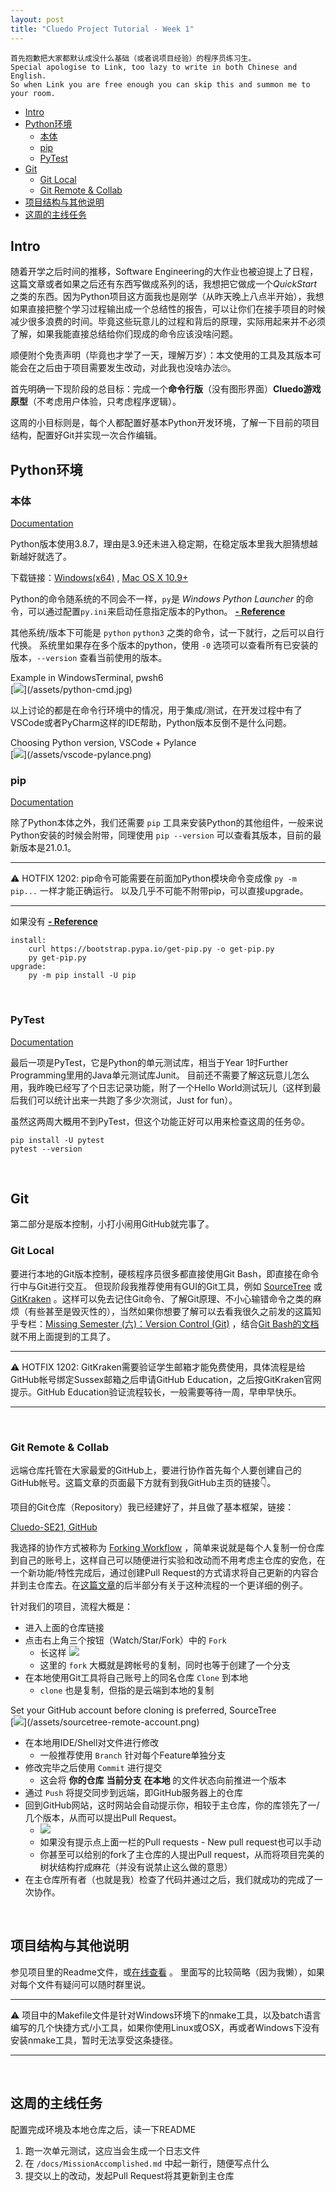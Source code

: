 ```yaml
---
layout: post
title: "Cluedo Project Tutorial - Week 1"
---
```


    首先抱歉把大家都默认成没什么基础（或者说项目经验）的程序员练习生。
    Special apologise to Link, too lazy to write in both Chinese and English.
    So when Link you are free enough you can skip this and summon me to your room.


<!-- @import "[TOC]" {cmd="toc" depthFrom=2 depthTo=6 orderedList=false} -->

<!-- code_chunk_output -->

- [Intro](#intro)
- [Python环境](#python环境)
  - [本体](#本体)
  - [pip](#pip)
  - [PyTest](#pytest)
- [Git](#git)
  - [Git Local](#git-local)
  - [Git Remote & Collab](#git-remote-collab)
- [项目结构与其他说明](#项目结构与其他说明)
- [这周的主线任务](#这周的主线任务)

<!-- /code_chunk_output -->


## Intro

随着开学之后时间的推移，Software Engineering的大作业也被迫提上了日程，这篇文章或者如果之后还有东西写做成系列的话，我想把它做成一个*QuickStart*之类的东西。因为Python项目这方面我也是刚学（从昨天晚上八点半开始），我想如果直接把整个学习过程输出成一个总结性的报告，可以让你们在接手项目的时候减少很多浪费的时间。毕竟这些玩意儿的过程和背后的原理，实际用起来并不必须了解，如果我能直接总结给你们现成的命令应该没啥问题。

顺便附个免责声明（毕竟也才学了一天，理解万岁）：本文使用的工具及其版本可能会在之后由于项目需要发生改动，对此我也没啥办法🙄。

首先明确一下现阶段的总目标：完成一个**命令行版**（没有图形界面）**Cluedo游戏原型**（不考虑用户体验，只考虑程序逻辑）。

这周的小目标则是，每个人都配置好基本Python开发环境，了解一下目前的项目结构，配置好Git并实现一次合作编辑。

## Python环境

### 本体

<a class="doc-link" href = "https://docs.python.org/3.8/">Documentation</a>

Python版本使用3.8.7，理由是3.9还未进入稳定期，在稳定版本里我大胆猜想越新越好就选了。

下载链接：[Windows(x64)](https://www.python.org/ftp/python/3.8.7/python-3.8.7-amd64.exe) , [Mac OS X 10.9+](https://www.python.org/ftp/python/3.8.7/python-3.8.7-macosx10.9.pkg)

Python的命令随系统的不同会不一样，`py`是 *Windows Python Launcher* 的命令，可以通过配置`py.ini`来启动任意指定版本的Python。 **[- Reference](https://stackoverflow.com/a/21257622)**

其他系统/版本下可能是 `python` `python3` 之类的命令，试一下就行，之后可以自行代换。
系统里如果存在多个版本的python，使用 `-0` 选项可以查看所有已安装的版本，`--version` 查看当前使用的版本。

<figcaption>Example in WindowsTerminal, pwsh6</figcaption> 
[<img class="primary" src="/assets/python-cmd.jpg">](/assets/python-cmd.jpg)

以上讨论的都是在命令行环境中的情况，用于集成/测试，在开发过程中有了VSCode或者PyCharm这样的IDE帮助，Python版本反倒不是什么问题。

<figcaption>Choosing Python version, VSCode + Pylance</figcaption>
[<img class="primary" src="/assets/vscode-pylance.png">](/assets/vscode-pylance.png)

### pip

<a class="doc-link" href = "https://pip.pypa.io/en/stable/">Documentation</a>

除了Python本体之外，我们还需要 `pip` 工具来安装Python的其他组件，一般来说Python安装的时候会附带，同理使用 `pip --version` 可以查看其版本，目前的最新版本是21.0.1。

---

⚠ HOTFIX 1202: pip命令可能需要在前面加Python模块命令变成像 `py -m pip...` 一样才能正确运行。
以及几乎不可能不附带pip，可以直接upgrade。

---

如果没有 **[- Reference](https://pip.pypa.io/en/stable/installing/)**
```
install:
    curl https://bootstrap.pypa.io/get-pip.py -o get-pip.py
    py get-pip.py
upgrade:
    py -m pip install -U pip
```
<br>

### PyTest

<a class="doc-link" href = "https://docs.pytest.org/en/stable/">Documentation</a>

最后一项是PyTest，它是Python的单元测试库，相当于Year 1时Further Programming里用的Java单元测试库Junit。
目前还不需要了解这玩意儿怎么用，我昨晚已经写了个日志记录功能，附了一个Hello World测试玩儿（这样到最后我们可以统计出来一共跑了多少次测试，Just for fun）。

虽然这两周大概用不到PyTest，但这个功能正好可以用来检查这周的任务😟。

```
pip install -U pytest
pytest --version
```
<br>

## Git

第二部分是版本控制，小打小闹用GitHub就完事了。

### Git Local

要进行本地的Git版本控制，硬核程序员很多都直接使用Git Bash，即直接在命令行中与Git进行交互。
但现阶段我推荐使用有GUI的Git工具，例如 [SourceTree](https://www.sourcetreeapp.com/) 或 [GitKraken](https://www.gitkraken.com/) 。这样可以免去记住Git命令、了解Git原理、不小心输错命令之类的麻烦（有些甚至是毁灭性的），当然如果你想要了解可以去看我很久之前发的这篇知乎专栏：[Missing Semester (六)：Version Control (Git)](https://zhuanlan.zhihu.com/p/139820055) ，结合[Git Bash的文档](https://git-scm.com/doc)就不用上面提到的工具了。

---

⚠ HOTFIX 1202: GitKraken需要验证学生邮箱才能免费使用，具体流程是给GitHub帐号绑定Sussex邮箱之后申请GitHub Education，之后按GitKraken官网提示。GitHub Education验证流程较长，一般需要等待一周，早申早快乐。

---
<br>

### Git Remote & Collab

远端仓库托管在大家最爱的GitHub上，要进行协作首先每个人要创建自己的GitHub帐号。这篇文章的页面最下方就有到我GitHub主页的链接👇。

项目的Git仓库（Repository）我已经建好了，并且做了基本框架，链接：

<a class="doc-link" href = "https://github.com/fceek/Cluedo-SE21">Cluedo-SE21, GitHub</a>

我选择的协作方式被称为 [Forking Workflow](https://www.atlassian.com/git/tutorials/comparing-workflows/forking-workflow) ，简单来说就是每个人复制一份仓库到自己的账号上，这样自己可以随便进行实验和改动而不用考虑主仓库的安危，在一个新功能/特性完成后，通过创建Pull Request的方式请求将自己更新的内容合并到主仓库去。在[这篇文章](https://www.atlassian.com/git/tutorials/making-a-pull-request)的后半部分有关于这种流程的一个更详细的例子。

针对我们的项目，流程大概是：
- 进入上面的仓库链接
- 点击右上角三个按钮（Watch/Star/Fork）中的 `Fork`
  - 长这样 <img src="/assets/fork.jpg">
  - 这里的 `fork` 大概就是跨帐号的复制，同时也等于创建了一个分支
- 在本地使用Git工具将自己账号上的同名仓库 `Clone` 到本地
  - `clone` 也是复制，但指的是云端到本地的复制

<figcaption>Set your GitHub account before cloning is preferred, SourceTree</figcaption>
[<img class="primary" src="/assets/sourcetree-remote-account.png">](/assets/sourcetree-remote-account.png)

- 在本地用IDE/Shell对文件进行修改
  - 一般推荐使用 `Branch` 针对每个Feature单独分支
- 修改完毕之后使用 `Commit` 进行提交
  - 这会将 **你的仓库** **当前分支** **在本地** 的文件状态向前推进一个版本
- 通过 `Push` 将提交同步到远端，即GitHub服务器上的仓库
- 回到GitHub网站，这时网站会自动提示你，相较于主仓库，你的库领先了一/几个版本，从而可以提出Pull Request。
  - <img src="/assets/pull-request-auto.jpg">
  - 如果没有提示点上面一栏的Pull requests - New pull request也可以手动
  - 你甚至可以给别的fork了主仓库的人提出Pull request，从而将项目完美的树状结构拧成麻花（并没有说禁止这么做的意思）
- 在主仓库所有者（也就是我）检查了代码并通过之后，我们就成功的完成了一次协作。

<br>

## 项目结构与其他说明

参见项目里的Readme文件，或[在线查看](https://github.com/fceek/Cluedo-SE21/blob/master/README.md) 。
里面写的比较简略（因为我懒），如果对每个文件有疑问可以随时群里说。

---

⚠ 项目中的Makefile文件是针对Windows环境下的nmake工具，以及batch语言编写的几个快捷方式/小工具，如果你使用Linux或OSX，再或者Windows下没有安装nmake工具，暂时无法享受这条捷径。

---

<br>

## 这周的主线任务

配置完成环境及本地仓库之后，读一下README

1. 跑一次单元测试，这应当会生成一个日志文件
2. 在 `/docs/MissionAccomplished.md` 中起一新行，随便写点什么
3. 提交以上的改动，发起Pull Request将其更新到主仓库